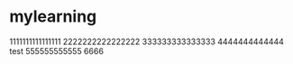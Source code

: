 mylearning
==========
1111111111111111
2222222222222222
333333333333333
4444444444444
test
555555555555
6666
